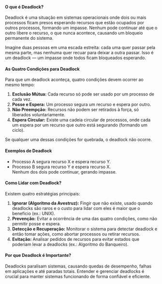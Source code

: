 #### O que é Deadlock?

Deadlock é uma situação em sistemas operacionais onde dois ou mais processos ficam presos esperando recursos que estão ocupados por outros processos, formando um impasse. Nenhum pode continuar até que o outro libere o recurso, o que nunca acontece, causando um bloqueio permanente do sistema.

Imagine duas pessoas em uma escada estreita: cada uma quer passar pela mesma parte, mas nenhuma quer recuar para deixar a outra passar. Isso é um deadlock — um impasse onde todos ficam bloqueados esperando.

#### As Quatro Condições para Deadlock

Para que um deadlock aconteça, quatro condições devem ocorrer ao mesmo tempo:

1. **Exclusão Mútua:** Cada recurso só pode ser usado por um processo de cada vez.  
2. **Posse e Espera:** Um processo segura um recurso e espera por outro.  
3. **Não Preempção:** Recursos não podem ser retirados à força, só liberados voluntariamente.  
4. **Espera Circular:** Existe uma cadeia circular de processos, onde cada um espera por um recurso que outro está segurando (formando um ciclo).

Se qualquer uma dessas condições for quebrada, o deadlock não ocorre.

#### Exemplos de Deadlock

- Processo A segura recurso X e espera recurso Y.  
- Processo B segura recurso Y e espera recurso X.  
Nenhum dos dois pode continuar, gerando impasse.

#### Como Lidar com Deadlock?

Existem quatro estratégias principais:

1. **Ignorar (Algoritmo da Avestruz):** Fingir que não existe, usado quando deadlocks são raros e o custo para lidar com eles é maior que o benefício (ex.: UNIX).  
2. **Prevenção:** Evitar a ocorrência de uma das quatro condições, como não permitir posse e espera.  
3. **Detecção e Recuperação:** Monitorar o sistema para detectar deadlock e então tomar ações, como abortar processos ou retirar recursos.  
4. **Evitação:** Analisar pedidos de recursos para evitar estados que poderiam levar a deadlocks (ex.: Algoritmo do Banqueiro).

#### Por que Deadlock é Importante?

Deadlocks paralisam sistemas, causando quedas de desempenho, falhas em aplicações e até paradas totais. Entender e gerenciar deadlocks é crucial para manter sistemas funcionando de forma confiável e eficiente.